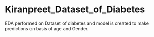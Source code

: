 # Kiranpreet_Dataset_of_Diabetes
EDA performed on Dataset of diabetes and model is created to make predictions on basis of age and Gender.
